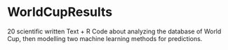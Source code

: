 # WorldCupResults
20 scientific written Text + R Code about analyzing the database of World Cup, then modelling two machine learning methods for predictions.
